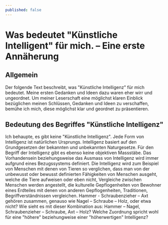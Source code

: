 ```yaml
---
published: false
---
```

# Was bedeutet "Künstliche Intelligent" für mich. – Eine erste Annäherung

## Allgemein
Der folgende Text beschreibt, was "Künstliche Intelligenz" für mich bedeutet. Meine ersten Gedanken und Ideen dazu waren eher wirr und ungeordnet. Um meiner Leserschaft eine möglichst klaren Einblick bezüglichen meinen Schlüssen, Gedanken und Ideen zu verschaffen, bemühe ich mich, diese möglichst klar und geordnet zu präsentieren.
## Bedeutung des Begriffes "Künstliche Intelligenz"
Ich behaupte, es gibt keine "Künstliche Intelligenz". Jede Form von Intelligenz ist natürlichen Ursprungs. Intelligenz basiert auf den Grundgesetzen der bekannten und unbekannten Naturgesetze. Für den Begriff der Intelligenz gibt es ebenso keine objektiven Massstäbe. Das Vorhandensein beziehungsweise das Ausmass von Intelligenz wird immer aufgrund eines Bezugssystems definiert. Die Intelligenz wird zum Beispiel von Menschen mit denen von Tieren so verglichen, dass man von der unbewusst oder bewusst definierten Fähigkeiten von Menschen ausgeht, welche die Tiere aufweisen oder eben nicht, Vergleiche zwischen Menschen werden angestellt, die kulturelle Gepflogenheiten von Bewohner eines Erdteiles mit denen von anderen Gepflogenheiten, Traditionen, Begriffverständnissen vergleichen. Hammer - Schraubenzieher – Axt gehören zusammen, genauso wie Nagel – Schraube – Holz, oder etwa nicht? Wie sieht es mit dieser Kombination aus: Hammer – Nagel, Schraubenzieher – Schraube, Axt – Holz? Welche Zuordnung spricht wohl für eine "höhere" beziehungweise einer "höherwertigen" Intelligenz?